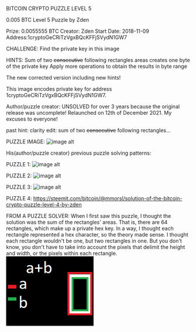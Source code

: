 BITCOIN CRYPTO PUZZLE LEVEL 5

0.005 BTC Level 5 Puzzle by Zden

Prize: 0.0055555 BTC
Creator: Zden
Start Date: 2018-11-09
Address:1cryptoGeCRiTzVgxBQcKFFjSVydN1GW7

CHALLENGE:
Find the private key in this image

HINTS:
Sum of two ~~consecutive~~ following rectangles areas creates one byte of the private key
Apply more operations to obtain the results in byte range

The new corrected version including new hints!

This image encodes private key for address 1cryptoGeCRiTzVgxBQcKFFjSVydN1GW7.

Author/puzzle creator:
UNSOLVED for over 3 years because the original release was uncomplete! Relaunched on 12th of December 2021. My excuses to everyone!

past hint:
clarity edit: sum of two ~~consecutive~~ following rectangles...

PUZZLE IMAGE:
![image alt](https://crypto.haluska.sk/crypto5fix.png)

His(author/puzzle creator) previous puzzle solving patterns:

PUZZLE 1:
![image alt](https://crypto.haluska.sk/crypto1solver.png)

PUZZLE 2:
![image alt](https://crypto.haluska.sk/crypto2solver.png)

PUZZLE 3:
![image alt](https://crypto.haluska.sk/crypto3solver.png)

PUZZLE 4:
https://steemit.com/bitcoin/@mmorsl/solution-of-the-bitcoin-crypto-puzzle-level-4-by-zden

FROM A PUZZLE SOLVER:
When I first saw this puzzle, I thought the solution was the sum of the rectangles' areas. That is, there are 64 rectangles, which make up a private hex key. In a way, I thought each rectangle represented a hex character, so the theory made sense.
I thought each rectangle wouldn't be one, but two rectangles in one.
But you don't know, you don't have to take into account the pixels that delimit the height and width, or the pixels within each rectangle.
![image alt](https://github.com/zevlouss/LEVEL5/blob/4a5ed1b51c3e694cd6adea74d1fdcd5008a6c845/puzzleee.png)
